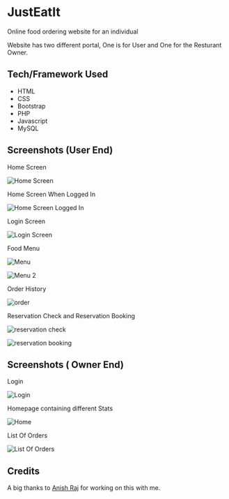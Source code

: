 # JustEatIt

Online food ordering website for an individual

Website has two different portal, One is for User and One for the Resturant Owner.

## Tech/Framework Used

* HTML
* CSS
* Bootstrap
* PHP
* Javascript
* MySQL

## Screenshots (User End)

Home Screen

![Home Screen](https://github.com/yadavgaurav251/JustEatIt/blob/master/Screenshots/Screenshot%202020-03-16%20at%2012.49.54%20AM.png)


Home Screen When Logged In

![Home Screen Logged In](https://github.com/yadavgaurav251/JustEatIt/blob/master/Screenshots/Screenshot%202020-03-16%20at%2012.50.56%20AM.png)

Login Screen

![Login Screen](https://github.com/yadavgaurav251/JustEatIt/blob/master/Screenshots/Screenshot%202020-03-16%20at%2012.50.05%20AM.png)

Food Menu 

![Menu](https://github.com/yadavgaurav251/JustEatIt/blob/master/Screenshots/Screenshot%202020-03-16%20at%2012.51.15%20AM.png)

![Menu 2](https://github.com/yadavgaurav251/JustEatIt/blob/master/Screenshots/Screenshot%202020-03-16%20at%2012.53.37%20AM.png)

Order History 

![order](https://github.com/yadavgaurav251/JustEatIt/blob/master/Screenshots/Screenshot%202020-03-16%20at%2012.54.21%20AM.png)

Reservation Check and Reservation Booking

![reservation check](https://github.com/yadavgaurav251/JustEatIt/blob/master/Screenshots/Screenshot%202020-03-16%20at%2012.55.14%20AM.png)

![reservation booking](https://github.com/yadavgaurav251/JustEatIt/blob/master/Screenshots/Screenshot%202020-03-16%20at%2012.55.33%20AM.png)

## Screenshots ( Owner End)

Login

![Login](https://github.com/yadavgaurav251/JustEatIt/blob/master/Screenshots/Screenshot%202020-03-16%20at%201.58.49%20AM.png)

Homepage containing different Stats 

![Home](https://github.com/yadavgaurav251/JustEatIt/blob/master/Screenshots/Screenshot%202020-03-16%20at%2012.56.34%20AM.png)

List Of Orders 

![List Of Orders](https://github.com/yadavgaurav251/JustEatIt/blob/master/Screenshots/Screenshot%202020-03-16%20at%2012.56.43%20AM.png)

## Credits

  A big thanks to [Anish Raj](https://github.com/Anishraj10282) for working on this with me.

